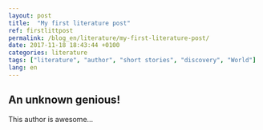 ```yaml
---
layout: post
title:  "My first literature post"
ref: firstlittpost
permalink: /blog_en/literature/my-first-literature-post/
date: 2017-11-18 18:43:44 +0100
categories: literature
tags: ["literature", "author", "short stories", "discovery", "World"]
lang: en
---
```


## An unknown genious!

This author is awesome...

